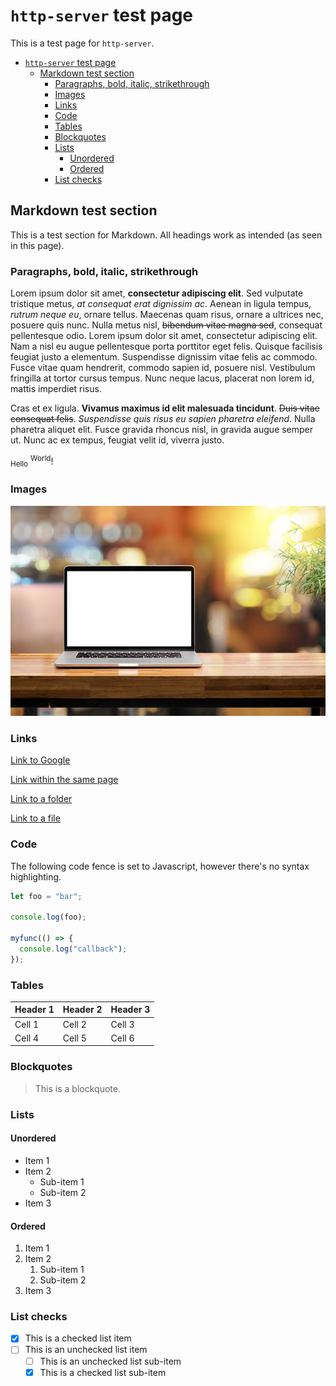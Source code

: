 # `http-server` test page

This is a test page for `http-server`.

- [`http-server` test page](#http-server-test-page)
  - [Markdown test section](#markdown-test-section)
    - [Paragraphs, bold, italic, strikethrough](#paragraphs-bold-italic-strikethrough)
    - [Images](#images)
    - [Links](#links)
    - [Code](#code)
    - [Tables](#tables)
    - [Blockquotes](#blockquotes)
    - [Lists](#lists)
      - [Unordered](#unordered)
      - [Ordered](#ordered)
    - [List checks](#list-checks)

## Markdown test section

This is a test section for Markdown. All headings work as intended (as seen in this page).

### Paragraphs, bold, italic, strikethrough

Lorem ipsum dolor sit amet, **consectetur adipiscing elit**. Sed vulputate tristique metus, _at consequat erat dignissim ac_. Aenean in ligula tempus, *rutrum neque eu*, ornare tellus. Maecenas quam risus, ornare a ultrices nec, posuere quis nunc. Nulla metus nisl, ~~bibendum vitae magna sed~~, consequat pellentesque odio. Lorem ipsum dolor sit amet, consectetur adipiscing elit. Nam a nisl eu augue pellentesque porta porttitor eget felis. Quisque facilisis feugiat justo a elementum. Suspendisse dignissim vitae felis ac commodo. Fusce vitae quam hendrerit, commodo sapien id, posuere nisl. Vestibulum fringilla at tortor cursus tempus. Nunc neque lacus, placerat non lorem id, mattis imperdiet risus.

Cras et ex ligula. **Vivamus maximus id elit malesuada tincidunt**. ~~Duis vitae consequat felis~~. _Suspendisse quis risus eu sapien pharetra eleifend_. Nulla pharetra aliquet elit. Fusce gravida rhoncus nisl, in gravida augue semper ut. Nunc ac ex tempus, feugiat velit id, viverra justo.

<sub>Hello</sub> <sup>World</sup>!

### Images

![Sample image from folder](images/laptop-computer-on-wooden-table.jpg)

### Links

[Link to Google](https://www.google.com)

[Link within the same page](#http-server-test-page)

[Link to a folder](subfolder-markdown)

[Link to a file](images/a-small-green-bird-sits-on-thin-branch-in-a-green-tree.jpg)

### Code

The following code fence is set to Javascript, however there's no syntax highlighting.

```js
let foo = "bar";

console.log(foo);

myfunc(() => {
  console.log("callback");
});
```

### Tables

| Header 1 | Header 2 | Header 3 |
| -------- | -------- | -------- |
| Cell 1   | Cell 2   | Cell 3   |
| Cell 4   | Cell 5   | Cell 6   |

### Blockquotes

> This is a blockquote.

### Lists

#### Unordered

* Item 1
* Item 2
  * Sub-item 1
  * Sub-item 2
* Item 3

#### Ordered

1. Item 1
2. Item 2
   1. Sub-item 1
   2. Sub-item 2
3. Item 3

### List checks

- [x] This is a checked list item
- [ ] This is an unchecked list item
  - [ ] This is an unchecked list sub-item
  - [x] This is a checked list sub-item
